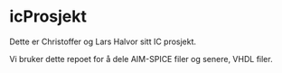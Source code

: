 # icProsjekt

Dette er Christoffer og Lars Halvor sitt IC prosjekt.

Vi bruker dette repoet for å dele AIM-SPICE filer og senere, VHDL filer. 

